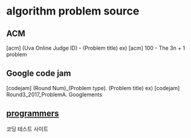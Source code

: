 #  algorithm problem source

## ACM
[acm] (Uva Online Judge ID) - (Problem title)
ex) [acm] 100 - The 3n + 1 problem

## Google code jam
[codejam] (Round Num)_(Problem type). (Problem title)
ex) [codejam] Round3_2017_ProblemA. Googlements


## [programmers](https://programmers.co.kr)
코딩 테스트 사이트
